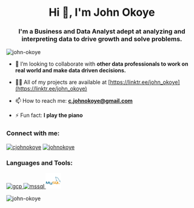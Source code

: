 <h1 align="center">Hi 👋, I'm John Okoye</h1>
<h3 align="center">I'm a Business and Data Analyst adept at analyzing and interpreting data to drive growth and solve problems.</h3>

<p align="left"> <img src="https://komarev.com/ghpvc/?username=john-okoye&label=Profile%20views&color=0e75b6&style=flat" alt="john-okoye" /> </p>

- 👯 I’m looking to collaborate with **other data professionals to work on real world and make data driven decisions.**

- 👨‍💻 All of my projects are available at [https://linktr.ee/john_okoye](https://linktr.ee/john_okoye)

- 📫 How to reach me: **c.johnokoye@gmail.com**

- ⚡ Fun fact: **I play the piano**

<h3 align="left">Connect with me:</h3>
<p align="left">
<a href="https://linkedin.com/in/cjohnokoye" target="blank"><img align="center" src="https://raw.githubusercontent.com/rahuldkjain/github-profile-readme-generator/master/src/images/icons/Social/linked-in-alt.svg" alt="cjohnokoye" height="30" width="40" /></a>
<a href="https://kaggle.com/johnokoye" target="blank"><img align="center" src="https://raw.githubusercontent.com/rahuldkjain/github-profile-readme-generator/master/src/images/icons/Social/kaggle.svg" alt="johnokoye" height="30" width="40" /></a>
</p>

<h3 align="left">Languages and Tools:</h3>
<p align="left"> <a href="https://cloud.google.com" target="_blank" rel="noreferrer"> <img src="https://www.vectorlogo.zone/logos/google_cloud/google_cloud-icon.svg" alt="gcp" width="40" height="40"/> </a> <a href="https://www.microsoft.com/en-us/sql-server" target="_blank" rel="noreferrer"> <img src="https://www.svgrepo.com/show/303229/microsoft-sql-server-logo.svg" alt="mssql" width="40" height="40"/> </a> <a href="https://www.mysql.com/" target="_blank" rel="noreferrer"> <img src="https://raw.githubusercontent.com/devicons/devicon/master/icons/mysql/mysql-original-wordmark.svg" alt="mysql" width="40" height="40"/> </a> </p>

<p><img align="center" src="https://github-readme-stats.vercel.app/api/top-langs?username=john-okoye&show_icons=true&locale=en&layout=compact" alt="john-okoye" /></p>

